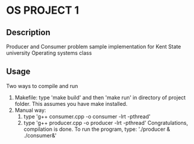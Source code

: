 # OS PROJECT 1
## Description
Producer and Consumer problem sample implementation for Kent State university Operating systems class
## Usage
Two ways to compile and run
1. Makefile: type 'make build' and then 'make run' in directory of project folder. 
This assumes you have make installed.
2. Manual way:
    1. type 'g++ consumer.cpp -o consumer -lrt -pthread'
    2. type 'g++ producer.cpp -o producer -lrt -pthread'
    Congratulations, compilation is done. To run the program, type:
    './producer & ./consumer&'

